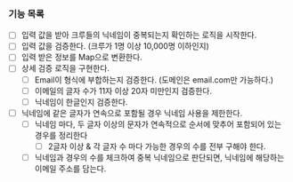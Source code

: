 ### 기능 목록
- [ ] 입력 값을 받아 크루들의 닉네임이 중복되는지 확인하는 로직을 시작한다.
- [ ] 입력 값을 검증한다. (크루가 1명 이상 10,000명 이하인지)
- [ ] 입력 받은 정보를 Map으로 변환한다.
- [ ] 상세 검증 로직을 구현한다.
  - [ ] Email이 형식에 부합하는지 검증한다. (도메인은 email.com만 가능하다.)
  - [ ] 이메일의 글자 수가 11자 이상 20자 미만인지 검증한다.
  - [ ] 닉네임이 한글인지 검증한다.
- [ ] 닉네임에 같은 글자가 연속으로 포함될 경우 닉네임 사용을 제한한다.
  - [ ] 닉네임 마다, 두 글자 이상의 문자가 연속적으로 순서에 맞추어 포함되어 있는 경우를 정리한다
    - [ ] 2글자 이상 & 각 글자 수 마다 가능한 경우의 수를 전부 구해야 한다.
  - [ ] 닉네임과 경우의 수를 체크하여 중복 닉네임으로 판단되면, 닉네임에 해당하는 이메일 주소를 담는다.
